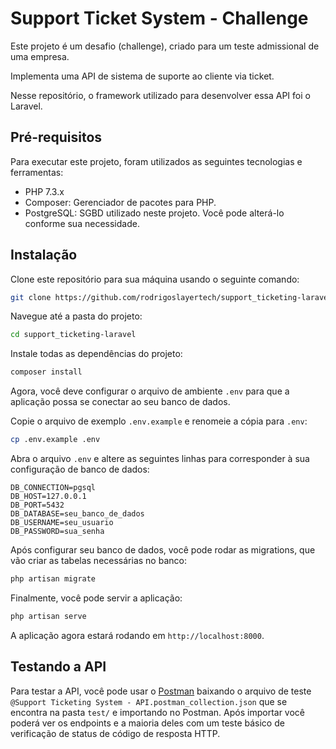 # Support Ticket System - Challenge

Este projeto é um desafio (challenge), criado para um teste admissional de uma empresa. 

Implementa uma API de sistema de suporte ao cliente via ticket.

Nesse repositório, o framework utilizado para desenvolver essa API foi o Laravel.

## Pré-requisitos

Para executar este projeto, foram utilizados as seguintes tecnologias e ferramentas:

- PHP 7.3.x
- Composer: Gerenciador de pacotes para PHP.
- PostgreSQL: SGBD utilizado neste projeto. Você pode alterá-lo conforme sua necessidade.

## Instalação

Clone este repositório para sua máquina usando o seguinte comando:

```bash
git clone https://github.com/rodrigoslayertech/support_ticketing-laravel.git
```

Navegue até a pasta do projeto:

```bash
cd support_ticketing-laravel
```

Instale todas as dependências do projeto:

```bash
composer install
```
Agora, você deve configurar o arquivo de ambiente `.env` para que a aplicação possa se conectar ao seu banco de dados.

Copie o arquivo de exemplo `.env.example` e renomeie a cópia para `.env`:

```bash
cp .env.example .env
```
Abra o arquivo `.env` e altere as seguintes linhas para corresponder à sua configuração de banco de dados:

```
DB_CONNECTION=pgsql
DB_HOST=127.0.0.1
DB_PORT=5432
DB_DATABASE=seu_banco_de_dados
DB_USERNAME=seu_usuario
DB_PASSWORD=sua_senha
```

Após configurar seu banco de dados, você pode rodar as migrations, que vão criar as tabelas necessárias no banco:

```bash
php artisan migrate
```

Finalmente, você pode servir a aplicação:

```bash
php artisan serve
```
A aplicação agora estará rodando em `http://localhost:8000`.

## Testando a API

Para testar a API, você pode usar o [Postman](https://www.postman.com/) baixando o arquivo de teste `@Support Ticketing System - API.postman_collection.json` que se encontra na pasta `test/` e importando no Postman. Após importar você poderá ver os endpoints e a maioria deles com um teste básico de verificação de status de código de resposta HTTP.
